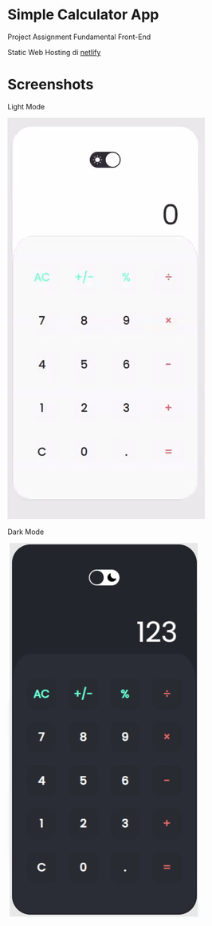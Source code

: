 # Simple Calculator App
Project Assignment Fundamental Front-End

Static Web Hosting di [netlify](https://cool-mousse-2d5f12.netlify.app/)


# Screenshots

Light Mode  

![Light UI](design-light.jpg)


Dark Mode  

![Dark UI](design-dark.jpg)
